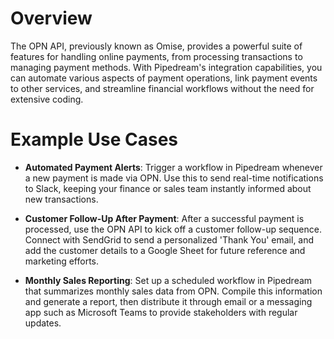 # Overview

The OPN API, previously known as Omise, provides a powerful suite of features for handling online payments, from processing transactions to managing payment methods. With Pipedream's integration capabilities, you can automate various aspects of payment operations, link payment events to other services, and streamline financial workflows without the need for extensive coding.

# Example Use Cases

- **Automated Payment Alerts**: Trigger a workflow in Pipedream whenever a new payment is made via OPN. Use this to send real-time notifications to Slack, keeping your finance or sales team instantly informed about new transactions.

- **Customer Follow-Up After Payment**: After a successful payment is processed, use the OPN API to kick off a customer follow-up sequence. Connect with SendGrid to send a personalized 'Thank You' email, and add the customer details to a Google Sheet for future reference and marketing efforts.

- **Monthly Sales Reporting**: Set up a scheduled workflow in Pipedream that summarizes monthly sales data from OPN. Compile this information and generate a report, then distribute it through email or a messaging app such as Microsoft Teams to provide stakeholders with regular updates.
